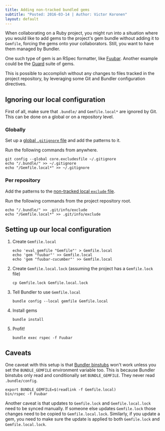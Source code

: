 ```yaml
---
title: Adding non-tracked bundled gems
subtitle: "Posted: 2016-03-14 | Author: Victor Koronen"
layout: default
---
```


When collaborating on a Ruby project, you might run into a situation where you
would like to add gems to the project's gem bundle without adding it to
`Gemfile`, forcing the gems onto your collaborators. Still, you want to have
them managed by Bundler.

One such type of gem is an RSpec formatter, like [Fuubar][fuubar]. Another
example could be the [Guard][guard] suite of gems.

This is possible to accomplish without any changes to files tracked in the
project repository, by leveraging some Git and Bundler configuration directives.

[fuubar]: https://github.com/thekompanee/fuubar
[guard]: http://guardgem.org/

## Ignoring our local configuration

First of all, make sure that `.bundle/` and `Gemfile.local*` are ignored by Git.
This can be done on a global or on a repository level.

### Globally

Set up a [global `.gitignore` file][global-gitignore] and add the patterns to
it.

Run the following commands from anywhere.

    git config --global core.excludesfile ~/.gitignore
    echo "/.bundle/" >> ~/.gitignore
    echo "/Gemfile.local*" >> ~/.gitignore

[global-gitignore]: https://help.github.com/articles/ignoring-files/#create-a-global-gitignore

### Per repository

Add the patterns to the [non-tracked local `exclude` file][git-info-exclude].

Run the following commands from the project repository root.

    echo "/.bundle/" >> .git/info/exclude
    echo "/Gemfile.local*" >> .git/info/exclude

[git-info-exclude]: https://help.github.com/articles/ignoring-files/#explicit-repository-excludes

## Setting up our local configuration

1. Create `Gemfile.local`

       echo 'eval_gemfile "Gemfile"' > Gemfile.local
       echo 'gem "fuubar"' >> Gemfile.local
       echo 'gem "fuubar-cucumber"' >> Gemfile.local

2. Create `Gemfile.local.lock` (assuming the project has a `Gemfile.lock` file)

       cp Gemfile.lock Gemfile.local.lock

3. Tell Bundler to use `Gemfile.local`

       bundle config --local gemfile Gemfile.local

4. Install gems

       bundle install

5. Profit!

       bundle exec rspec -f Fuubar

## Caveats

One caveat with this setup is that [Bundler binstubs][bundler-binstubs] won't
work unless you set the `BUNDLE_GEMFILE` environment variable too. This is
because Bundler binstubs only read and conditionally set `BUNDLE_GEMFILE`. They
never read `.bundle/config`.

    export BUNDLE_GEMFILE=$(readlink -f Gemfile.local)
    bin/rspec -f Fuubar

Another caveat is that updates to `Gemfile.lock` and `Gemfile.local.lock` need
to be synced manually. If someone else updates `Gemfile.lock` those changes need
to be copied to `Gemfile.local.lock`. Similarly, if you update a gem, you need
to make sure the update is applied to both `Gemfile.lock` and
`Gemfile.local.lock`.

[bundler-binstubs]: https://github.com/rbenv/rbenv/wiki/Understanding-binstubs
